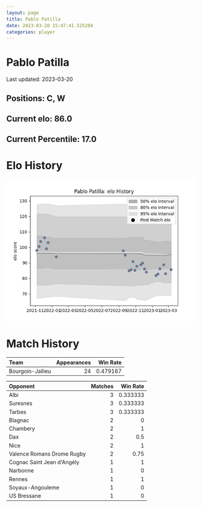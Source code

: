 ```yaml
---  
layout: page  
title: Pablo Patilla  
date: 2023-03-20 15:47:41.525204  
categories: player  
---
```

# Pablo Patilla


Last updated: 2023-03-20
## Positions: C, W

## Current elo: 86.0

## Current Percentile: 17.0

# Elo History


![elo history](history_PabloPatilla.png)
# Match History


| Team             |   Appearances |   Win Rate |
|:-----------------|--------------:|-----------:|
| Bourgoin-Jallieu |            24 |   0.479167 |

| Opponent                   |   Matches |   Win Rate |
|:---------------------------|----------:|-----------:|
| Albi                       |         3 |   0.333333 |
| Suresnes                   |         3 |   0.333333 |
| Tarbes                     |         3 |   0.333333 |
| Blagnac                    |         2 |   0        |
| Chambery                   |         2 |   1        |
| Dax                        |         2 |   0.5      |
| Nice                       |         2 |   1        |
| Valence Romans Drome Rugby |         2 |   0.75     |
| Cognac Saint Jean d'Angély |         1 |   1        |
| Narbonne                   |         1 |   0        |
| Rennes                     |         1 |   1        |
| Soyaux-Angouleme           |         1 |   0        |
| US Bressane                |         1 |   0        |